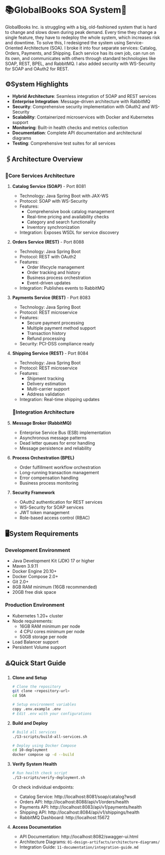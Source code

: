 # 📚GlobalBooks SOA System📖

GlobalBooks Inc. is struggling with a big, old-fashioned system that is hard to change and slows down during peak demand. Every time they change a single feature, they have to redeploy the whole system, which increases risk and downtime. To solve this, I redesigned the system using Service-Oriented Architecture (SOA). I broke it into four separate services: Catalog, Orders, Payments, and Shipping. Each service has its own job, can run on its own, and communicates with others through standard technologies like SOAP, REST, BPEL, and RabbitMQ. I also added security with WS-Security for SOAP and OAuth2 for REST.

## ⚙️System Highlights

- **Hybrid Architecture**: Seamless integration of SOAP and REST services
- **Enterprise Integration**: Message-driven architecture with RabbitMQ
- **Security**: Comprehensive security implementation with OAuth2 and WS-Security
- **Scalability**: Containerized microservices with Docker and Kubernetes support
- **Monitoring**: Built-in health checks and metrics collection
- **Documentation**: Complete API documentation and architectural diagrams
- **Testing**: Comprehensive test suites for all services 

## 🖇️Architecture Overview

### 📌Core Services Architecture

1. **Catalog Service (SOAP)** - Port 8081
   - Technology: Java Spring Boot with JAX-WS
   - Protocol: SOAP with WS-Security
   - Features:
     * Comprehensive book catalog management
     * Real-time pricing and availability checks
     * Category and search functionality
     * Inventory synchronization
   - Integration: Exposes WSDL for service discovery

2. **Orders Service (REST)** - Port 8088
    - Technology: Java Spring Boot
    - Protocol: REST with OAuth2
    - Features:
      * Order lifecycle management
      * Order tracking and history
      * Business process orchestration
      * Event-driven updates
    - Integration: Publishes events to RabbitMQ

3. **Payments Service (REST)** - Port 8083
    - Technology: Java Spring Boot
    - Protocol: REST microservice
    - Features:
      * Secure payment processing
      * Multiple payment method support
      * Transaction history
      * Refund processing
    - Security: PCI-DSS compliance ready

4. **Shipping Service (REST)** - Port 8084
    - Technology: Java Spring Boot
    - Protocol: REST microservice
    - Features:
      * Shipment tracking
      * Delivery estimation
      * Multi-carrier support
      * Address validation
    - Integration: Real-time shipping updates
  
   ### 📌Integration Architecture

1. **Message Broker (RabbitMQ)**
   - Enterprise Service Bus (ESB) implementation
   - Asynchronous message patterns
   - Dead letter queues for error handling
   - Message persistence and reliability

2. **Process Orchestration (BPEL)**
   - Order fulfillment workflow orchestration
   - Long-running transaction management
   - Error compensation handling
   - Business process monitoring

3. **Security Framework**
   - OAuth2 authentication for REST services
   - WS-Security for SOAP services
   - JWT token management
   - Role-based access control (RBAC)

## 🖥️System Requirements

### Development Environment
- Java Development Kit (JDK) 17 or higher
- Maven 3.9.11
- Docker Engine 20.10+
- Docker Compose 2.0+
- Git 2.0+
- 8GB RAM minimum (16GB recommended)
- 20GB free disk space

### Production Environment
- Kubernetes 1.20+ cluster
- Node requirements:
  * 16GB RAM minimum per node
  * 4 CPU cores minimum per node
  * 50GB storage per node
- Load Balancer support
- Persistent Volume support

## ♨️Quick Start Guide

1. **Clone and Setup**
   ```bash
   # Clone the repository
   git clone <repository-url>
   cd SOA

   # Setup environment variables
   copy .env.example .env
   # Edit .env with your configurations
   ```

2. **Build and Deploy**
   ```bash
   # Build all services
   ./13-scripts/build-all-services.sh

   # Deploy using Docker Compose
   cd 10-deployment
   docker compose up -d --build
   ```

3. **Verify System Health**
   ```bash
   # Run health check script
   ./13-scripts/verify-deployment.sh
   ```

   Or check individual endpoints:
   - Catalog Service: http://localhost:8081/soap/catalog?wsdl
   - Orders API: http://localhost:8088/api/v1/orders/health
   - Payments API: http://localhost:8083/api/v1/payments/health
   - Shipping API: http://localhost:8084/api/v1/shippings/health
   - RabbitMQ Dashboard: http://localhost:15672 
     

4. **Access Documentation**
   - API Documentation: http://localhost:8082/swagger-ui.html
   - Architecture Diagrams: `01-design-artifacts/architecture-diagrams/`
   - Integration Guide: `11-documentation/integration-guide.md`

